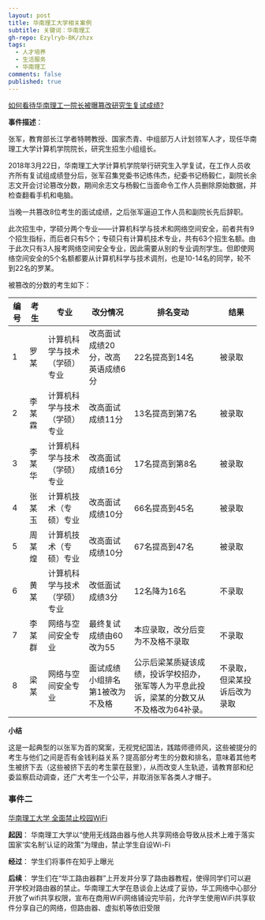 ```yaml
---
layout: post
title: 华南理工大学相关案例
subtitle: 关键词：华南理工
gh-repo: Ezylryb-BK/zhzx
tags:
  - 人才培养
  - 生活服务
  - 华南理工
comments: false
published: true
---
```


[如何看待华南理工一院长被曝篡改研究生复试成绩?](https://www.zhihu.com/question/312303483/answer/598568591)

**事件描述**：

张军，教育部长江学者特聘教授、国家杰青、中组部万人计划领军人才，现任华南理工大学计算机学院院长，研究生招生小组组长。

2018年3月22日，华南理工大学计算机学院举行研究生入学复试，在工作人员收齐所有复试组成绩登分后，张军召集党委书记练伟杰，纪委书记杨毅仁，副院长余志文开会讨论篡改分数，期间余志文与杨毅仁当面命令工作人员删除原始数据，并检查翻看手机和电脑。

当晚一共篡改8位考生的面试成绩，之后张军逼迫工作人员和副院长先后辞职。

此次招生中，学硕分两个专业——计算机科学与技术和网络空间安全，前者共有9个招生指标，而后者只有5个；专硕只有计算机技术专业，共有63个招生名额。由于此次只有3人报考网络空间安全专业，因此需要从别的专业调剂学生。但即使网络空间安全的5个名额都要从计算机科学与技术调剂，也是10-14名的同学，轮不到22名的罗某。

被篡改的分数的考生如下：

|编号|考生 |专业 |改分情况| 排名变动 |结果|
|-|-|-|-|-|-|
|1| 罗某 |计算机科学与技术（学硕）专业 |改高面试成绩20分，改高英语成绩6分| 22名提高到14名| 被录取|
|2| 李某霖 |计算机科学与技术（学硕）专业 |改高面试成绩11分| 13名提高到第7名 |被录取|
|3| 李某华 |计算机科学与技术（学硕）专业 |改高面试成绩16分| 17名提高到第8名 |被录取|
|4| 张某玉| 计算机技术（专硕）专业 |改高面试成绩10分 |66名提高到45名 |被录取|
|5| 周某煌| 计算机技术（专硕）专业 |改高面试成绩10分 |67名提高到47名 |被录取|
|6 |黄某| 计算机科学与技术（学硕）专业| 改低面试成绩3分| 12名降为16名 |不录取|
|7| 李某群| 网络与空间安全专业 |最终复试成绩由60改为55| 本应录取，改分后变为不及格不录取| 不录取|
|8| 梁某 |网络与空间安全专业 |面试成绩小组排名第1被改为不及格 |公示后梁某质疑该成绩，投诉学校招办，张军等人为平息此投诉，梁某的分数又从不及格改为64补录。| 不录取，但梁某投诉后改为录取|

**小结**

这是一起典型的以张军为首的窝案，无视党纪国法，践踏师德师风，这些被提分的考生与他们之间是否有金钱利益关系？提高部分考生的分数和排名，意味着其他考生被挤下去（这些被挤下去的考生蒙在鼓里），从而改变人生轨迹，请教育部和纪委监察启动调查，还广大考生一个公平，并取消张军各类人才帽子。

### 事件二

[华南理工大学 全面禁止校园WiFi](https://www.zhihu.com/question/48726801/answer/112517495)

**起因**：
华南理工大学以“使用无线路由器与他人共享网络会导致从技术上难于落实国家‘实名制’认证的政策”为理由，禁止学生自设Wi-Fi

**经过**：
学生们将事件在知乎上曝光

**后续**：
学生们在“华工路由器群”上开发并分享了路由器教程，使得同学们可以避开学校对路由器的禁止。华南理工大学在恳谈会上达成了妥协，华工网络中心部分开放了wifi共享权限，宣布在商用WiFi网络铺设完毕前，允许学生使用WiFi共享软件分享自己的网络，但路由器、虚拟机等依旧受限

